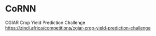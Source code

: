 # CoRNN
CGIAR Crop Yield Prediction Challenge
https://zindi.africa/competitions/cgiar-crop-yield-prediction-challenge

